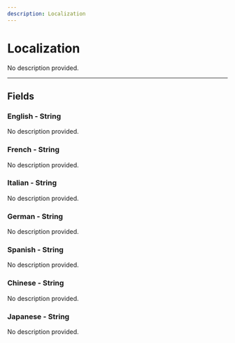 ```yaml
---
description: Localization
---
```


# Localization

No description provided.

***

## Fields

### English - String

No description provided.

### French - String

No description provided.

### Italian - String

No description provided.

### German - String

No description provided.

### Spanish - String

No description provided.

### Chinese - String

No description provided.

### Japanese - String

No description provided.
